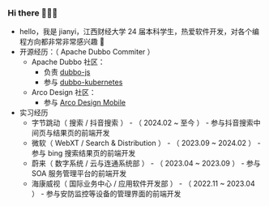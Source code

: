 ### Hi there 👋👋👋

- hello，我是 jianyi，江西财经大学 24 届本科学生，热爱软件开发，对各个编程方向都非常非常感兴趣 🤖
- 开源经历：（ Apache Dubbo Commiter ）
  - Apache Dubbo 社区：
    - 负责 [dubbo-js](https://github.com/apache/dubbo-js)
    - 参与 [dubbo-kubernetes](https://github.com/apache/dubbo-kubernetes)
  - Arco Design 社区：
    - 参与 [Arco Design Mobile](https://github.com/arco-design/arco-design-mobile)
- 实习经历
  - 字节跳动（ 搜索 / 抖音搜索 ） - （ 2024.02 ~ 至今 ） - 参与抖音搜索中间页与结果页的前端开发
  - 微软（ WebXT / Search & Distribution ） - （ 2023.09 ~ 2024.02 ） - 参与 bing 搜索结果页的前端开发
  - 蔚来（ 数字系统 / 云与连通系统部 ） - （ 2023.04 ~ 2023.09 ） - 参与 SOA 服务管理平台的前端开发
  - 海康威视（ 国际业务中心 / 应用软件开发部 ） - （ 2022.11 ~ 2023.04 ） - 参与安防监控等设备的管理界面的前端开发
